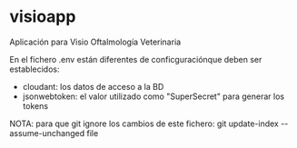 # visioapp
Aplicación para Visio Oftalmología Veterinaria

En el fichero .env están diferentes de conficguraciónque deben ser establecidos:
* cloudant: los datos de acceso a la BD
* jsonwebtoken: el valor utilizado como "SuperSecret" para generar los tokens

NOTA: para que git ignore los cambios de este fichero: git update-index --assume-unchanged file
